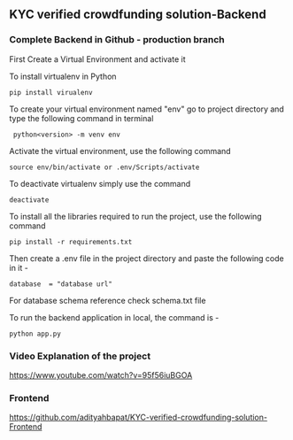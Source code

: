 ## KYC verified crowdfunding solution-Backend 

### Complete Backend in Github - production branch

First Create a Virtual Environment and activate it

To install virtualenv in Python
```
pip install virualenv
```

To create your virtual environment named "env" go to project directory and type the following command in terminal

```
 python<version> -m venv env
```

Activate the virtual environment, use the following command

```
source env/bin/activate or .env/Scripts/activate
```

To deactivate virtualenv simply use the command

```
deactivate
```

To install all the libraries required to run the project, use the following command

```
pip install -r requirements.txt
```

Then create a .env file in the project directory and paste the following code in it - 

```
database  = "database url"

```


For database schema reference check schema.txt file

To run the backend application in local, the command is - 

```
python app.py
```

### Video Explanation of the project
https://www.youtube.com/watch?v=95f56iuBGOA

### Frontend
https://github.com/adityahbapat/KYC-verified-crowdfunding-solution-Frontend
